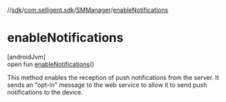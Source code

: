 //[sdk](../../../index.md)/[com.selligent.sdk](../index.md)/[SMManager](index.md)/[enableNotifications](enable-notifications.md)

# enableNotifications

[androidJvm]\
open fun [enableNotifications](enable-notifications.md)()

This method enables the reception of push notifications from the server. It sends an &quot;opt-in&quot; message to the web service to allow it to send push notifications to the device.
